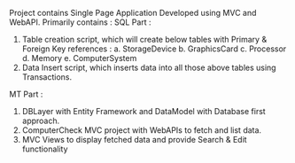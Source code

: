 Project contains Single Page Application Developed using MVC and WebAPI. Primarily contains :
SQL Part : 
1. Table creation script, which will create below tables with Primary & Foreign Key references :
   a. StorageDevice
   b. GraphicsCard
   c. Processor
   d. Memory
   e. ComputerSystem
2. Data Insert script, which inserts data into all those above tables using Transactions.

MT Part : 
1. DBLayer with Entity Framework and DataModel with Database first approach.
2. ComputerCheck MVC project with WebAPIs to fetch and list data.
3. MVC Views to display fetched data and provide Search & Edit functionality

